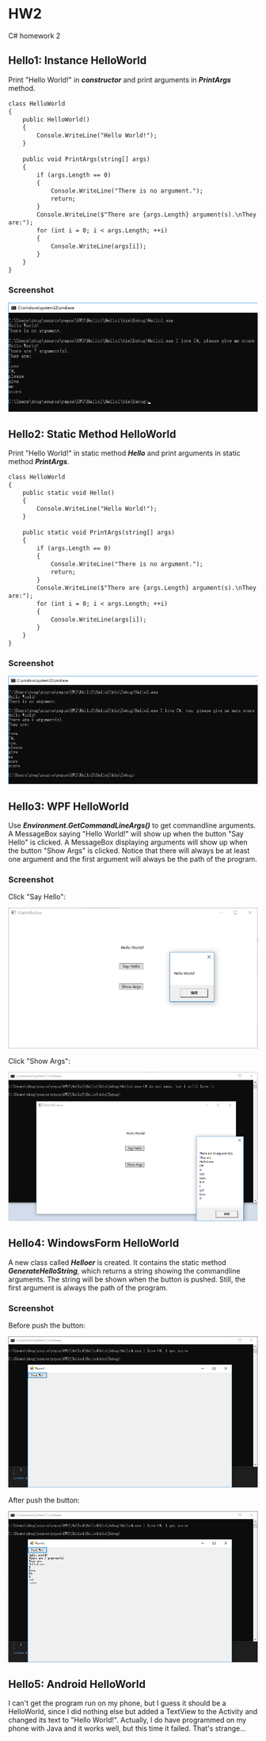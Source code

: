 # HW2
C# homework 2
## Hello1: Instance HelloWorld
Print "Hello World!" in ***constructor*** and print arguments in ***PrintArgs*** method.

    class HelloWorld
    {
        public HelloWorld()
        {
            Console.WriteLine("Hello World!");
        }

        public void PrintArgs(string[] args)
        {
            if (args.Length == 0)
            {
                Console.WriteLine("There is no argument.");
                return;
            }
            Console.WriteLine($"There are {args.Length} argument(s).\nThey are:");
            for (int i = 0; i < args.Length; ++i)
            {
                Console.WriteLine(args[i]);
            }
        }
    }

### Screenshot
![Hello1](/Hello1/Hello1.png)
## Hello2: Static Method HelloWorld
Print "Hello World!" in static method ***Hello*** and print arguments in static method ***PrintArgs***.

    class HelloWorld
    {
        public static void Hello()
        {
            Console.WriteLine("Hello World!");
        }

        public static void PrintArgs(string[] args)
        {
            if (args.Length == 0)
            {
                Console.WriteLine("There is no argument.");
                return;
            }
            Console.WriteLine($"There are {args.Length} argument(s).\nThey are:");
            for (int i = 0; i < args.Length; ++i)
            {
                Console.WriteLine(args[i]);
            }
        }
    }

### Screenshot
![Hello2](/Hello2/Hello2.png)
## Hello3: WPF HelloWorld
Use ***Environment.GetCommandLineArgs()*** to get commandline arguments. A MessageBox saying "Hello World!" will show up when the button "Say Hello" is clicked. A MessageBox displaying arguments will show up when the button "Show Args" is clicked. Notice that there will always be at least one argument and the first argument will always be the path of the program.
### Screenshot
Click "Say Hello":

![before click](/Hello3/Hello3_1.png)

Click "Show Args":

![after click](/Hello3/Hello3_2.png)
## Hello4: WindowsForm HelloWorld
A new class called ***Helloer*** is created. It contains the static method ***GenerateHelloString***, which returns a string showing the commandline arguments. The string will be shown when the button is pushed. Still, the first argument is always the path of the program.
### Screenshot
Before push the button:

![before](/Hello4/Hello4_1.png)

After push the button:

![after](/Hello4/Hello4_2.png)
## Hello5: Android HelloWorld
I can't get the program run on my phone, but I guess it should be a HelloWorld, since I did nothing else but added a TextView to the Activity and changed its text to "Hello World!". Actually, I do have programmed on my phone with Java and it works well, but this time it failed. That's strange...
